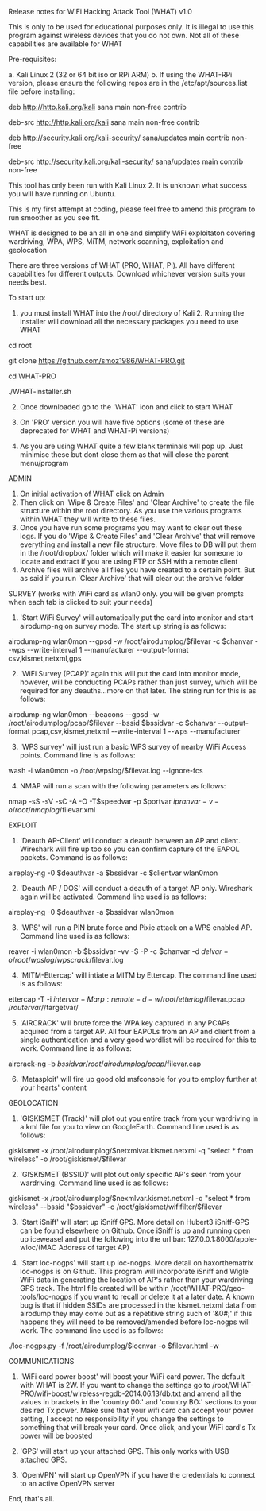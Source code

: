 Release notes for WiFi Hacking Attack Tool (WHAT) v1.0

This is only to be used for educational purposes only. It is illegal to use this program against wireless devices that you do not own.
Not all of these capabilities are available for WHAT

Pre-requisites:

a. Kali Linux 2 (32 or 64 bit iso or RPi ARM)
b. If using the WHAT-RPi version, please ensure the following repos are in the /etc/apt/sources.list file before installing:

deb http://http.kali.org/kali sana main non-free contrib

deb-src http://http.kali.org/kali sana main non-free contrib

deb http://security.kali.org/kali-security/ sana/updates main contrib non-free

deb-src http://security.kali.org/kali-security/ sana/updates main contrib non-free

This tool has only been run with Kali Linux 2. It is unknown what success you will have running on Ubuntu.

This is my first attempt at coding, please feel free to amend this program to run smoother as you see fit.

WHAT is designed to be an all in one and simplify WiFi exploitaton covering wardriving, WPA, WPS, MiTM, network scanning, exploitation and geolocation

There are three versions of WHAT (PRO, WHAT, Pi). All have different capabilities for different outputs. Download whichever version suits your needs best.

To start up:

1. you must install WHAT into the /root/ directory of Kali 2. Running the installer will download all the necessary packages you need to use WHAT 

cd root

git clone https://github.com/smoz1986/WHAT-PRO.git

cd WHAT-PRO

./WHAT-installer.sh

2. Once downloaded go to the 'WHAT' icon and click to start WHAT

3. On 'PRO' version you will have five options (some of these are deprecated for WHAT and WHAT-Pi versions)

4. As you are using WHAT quite a few blank terminals will pop up. Just minimise these but dont close them as that will close the parent menu/program

ADMIN

1. On initial activation of WHAT click on Admin
2. Then click on 'Wipe & Create Files' and 'Clear Archive' to create the file structure within the root directory. As you use the various programs within WHAT they will write to these files. 
3. Once you have run some programs you may want to clear out these logs. If you do 'Wipe & Create Files' and 'Clear Archive' that will remove everything and install a new file structure. Move files to DB will put them in the /root/dropbox/ folder which will make it easier for someone to locate and extract if you are using FTP or SSH with a remote client
4. Archive files will archive all files you have created to a certain point. But as said if you run 'Clear Archive' that will clear out the archive folder

SURVEY (works with WiFi card as wlan0 only. you will be given prompts when each tab is clicked to suit your needs)

1. 'Start WiFi Survey' will automatically put the card into monitor and start airodump-ng on survey mode. The start up string is as follows:

airodump-ng wlan0mon --gpsd -w /root/airodumplog/$filevar -c $chanvar --wps --write-interval 1 --manufacturer --output-format csv,kismet,netxml,gps

2. 'WiFi Survey (PCAP)' again this will put the card into monitor mode, however, will be conducting PCAPs rather than just survey, which will be required for any deauths...more on that later. The string run for this is as follows:

airodump-ng wlan0mon --beacons --gpsd -w /root/airodumplog/pcap/$filevar --bssid $bssidvar -c $chanvar --output-format pcap,csv,kismet,netxml --write-interval 1 --wps --manufacturer

3. 'WPS survey' will just run a basic WPS survey of nearby WiFi Access points. Command line is as follows:

wash -i wlan0mon -o /root/wpslog/$filevar.log --ignore-fcs

4. NMAP will run a scan with the following parameters as follows:

nmap -sS -sV -sC -A -O -T$speedvar -p $portvar $ipranvar -v -o /root/nmaplog/$filevar.xml

EXPLOIT

1. 'Deauth AP-Client' will conduct a deauth between an AP and client. Wireshark will fire up too so you can confirm capture of the EAPOL packets. Command is as follows:

aireplay-ng -0 $deauthvar -a $bssidvar -c $clientvar wlan0mon

2. 'Deauth AP / DOS' will conduct a deauth of a target AP only. Wireshark again will be activated. Command line used is as follows:

aireplay-ng -0 $deauthvar -a $bssidvar wlan0mon

3. 'WPS' will run a PIN brute force and Pixie attack on a WPS enabled AP. Command line used is as follows:

reaver -i wlan0mon -b $bssidvar -vv -S -P -c $chanvar -d $delvar -o /root/wpslog/wpscrack/$filevar.log

4. 'MITM-Ettercap' will intiate a MITM by Ettercap. The command line used is as follows:

ettercap -T -i $intervar -M arp:remote -d -w /root/etterlog/$filevar.pcap /$routervar//$targetvar/

5. 'AIRCRACK' will brute force the WPA key captured in any PCAPs acquired from a target AP. All four EAPOLs from an AP and client from a single authentication and a very good wordlist will be required for this to work. Command line is as follows:

aircrack-ng -b $bssidvar /root/airodumplog/pcap/$filevar.cap

6. 'Metasploit' will fire up good old msfconsole for you to employ further at your hearts' content

GEOLOCATION

1. 'GISKISMET (Track)' will plot out you entire track from your wardriving in a kml file for you to view on GoogleEarth. Command line used is as follows:

giskismet -x /root/airodumplog/$netxmlvar.kismet.netxml -q "select * from wireless" -o /root/giskismet/$filevar

2. 'GISKISMET (BSSID)' will plot out only specific AP's seen from your wardriving. Command line used is as follows:

giskismet -x /root/airodumplog/$nexmlvar.kismet.netxml -q "select * from wireless" --bssid "$bssidvar" -o /root/giskismet/wififilter/$filevar

3. 'Start iSniff' will start up iSniff GPS. More detail on Hubert3 iSniff-GPS can be found elsewhere on Github. Once iSniff is up and running open up iceweasel and put the following into the url bar: 127.0.0.1:8000/apple-wloc/(MAC Address of target AP)

4. 'Start loc-nogps' will start up loc-nogps. More detail on haxorthematrix loc-nogps is on Github. This program will incorporate iSniff and Wigle WiFi data in generating the location of AP's rather than your wardriving GPS track. The html file created will be within /root/WHAT-PRO/geo-tools/loc-nogps if you want to recall or delete it at a later date. A known bug is that if hidden SSIDs are processed in the kismet.netxml data from airodump they may come out as a repetitive string such of '&0#;' if this happens they will need to be removed/amended before loc-nogps will work. The command line used is as follows:

./loc-nogps.py -f /root/airodumplog/$locnvar -o $filevar.html -w 

COMMUNICATIONS

1. 'WiFi card power boost' will boost your WiFi card power. The default with WHAT is 2W. If you want to change the settings go to /root/WHAT-PRO/wifi-boost/wireless-regdb-2014.06.13/db.txt and amend all the values in brackets in the 'country 00:' and 'country BO:' sections to your desired Tx power. Make sure that your wifi card can accept your power setting, I accept no responsibility if you change the settings to something that will break your card. Once click, and your WiFi card's Tx power will be boosted

2. 'GPS' will start up your attached GPS. This only works with USB attached GPS.

3. 'OpenVPN' will start up OpenVPN if you have the credentials to connect to an active OpenVPN server

End, that's all.

